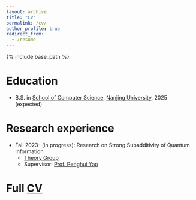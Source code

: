 ```yaml
---
layout: archive
title: "CV"
permalink: /cv/
author_profile: true
redirect_from:
  - /resume
---
```


{% include base_path %}

Education
======
* B.S. in [School of Computer Science](https://cs.nju.edu.cn/main.htm), [Nanjing University](https://www.nju.edu.cn/), 2025 (expected)

Research experience
======
* Fall 2023- (in progress): Research on Strong Subadditivity of Quantum Information
  * [Theory Group](https://tcs.nju.edu.cn/)
  * Supervisor: [Prof. Penghui Yao](http://penghuiyao.info/)
    
Full [CV](https://cvivier.github.io/files/CV.pdf)
======
